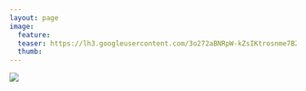 ```yaml
---
layout: page
image:
  feature:
  teaser: https://lh3.googleusercontent.com/3o272aBNRpW-kZsIKtrosnme7B2ByV8WxYSWn8vv--w=w245-h166-no
  thumb:
---
```


![](https://lh3.googleusercontent.com/o4_GXPiuIjMzHE3I5FpML-rJZOeT-Tv7LAvHRG3I3Lg=w800)
